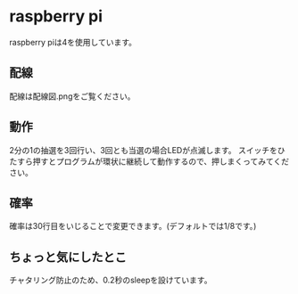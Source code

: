 # raspberry pi
raspberry piは4を使用しています。

## 配線
配線は配線図.pngをご覧ください。

## 動作
2分の1の抽選を3回行い、3回とも当選の場合LEDが点滅します。
スイッチをひたすら押すとプログラムが環状に継続して動作するので、押しまくってみてください。

## 確率
確率は30行目をいじることで変更できます。(デフォルトでは1/8です。)

## ちょっと気にしたとこ
チャタリング防止のため、0.2秒のsleepを設けています。